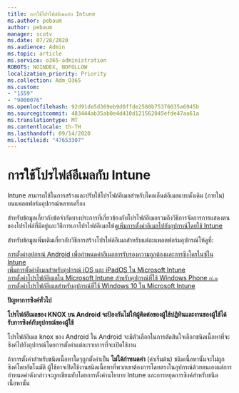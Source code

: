 ```yaml
---
title: การใช้โปรไฟล์อีเมลกับ Intune
ms.author: pebaum
author: pebaum
manager: scotv
ms.date: 07/28/2020
ms.audience: Admin
ms.topic: article
ms.service: o365-administration
ROBOTS: NOINDEX, NOFOLLOW
localization_priority: Priority
ms.collection: Adm_O365
ms.custom:
- "1559"
- "9000076"
ms.openlocfilehash: 92d91de5d369eb9d0ffde2580b75376035a6945b
ms.sourcegitcommit: 483444ab35ab0e4d410d121562045efde47aa61a
ms.translationtype: MT
ms.contentlocale: th-TH
ms.lasthandoff: 09/14/2020
ms.locfileid: "47653307"
---
```

# <a name="using-email-profiles-with-intune"></a>การใช้โปรไฟล์อีเมลกับ Intune

Intune สามารถใช้ในการสร้างและปรับใช้โปรไฟล์อีเมลสำหรับไคลเอ็นต์อีเมลแบบดั้งเดิม (ภายใน) บนแพลตฟอร์มอุปกรณ์หลายเครื่อง

สำหรับข้อมูลเกี่ยวกับข้อจำกัดบางประการที่เกี่ยวข้องกับโปรไฟล์อีเมลรวมถึงวิธีการจัดการการแสดงตนของโปรไฟล์ที่มีอยู่และวิธีการเอาโปรไฟล์อีเมลให้ดู[เพิ่มการตั้งค่าอีเมลไปยังอุปกรณ์โดยใช้ Intune](https://docs.microsoft.com/intune/email-settings-configure)

สำหรับข้อมูลเพิ่มเติมเกี่ยวกับวิธีการสร้างโปรไฟล์อีเมลสำหรับแต่ละแพลตฟอร์มอุปกรณ์ให้ดูที่:

[การตั้งค่าอุปกรณ์ Android เพื่อกำหนดค่าอีเมลการรับรองความถูกต้องและการซิงโครไนซ์ใน Intune](https://docs.microsoft.com/intune/email-settings-android)  
[เพิ่มการตั้งค่าอีเมลสำหรับอุปกรณ์ iOS และ iPadOS ใน Microsoft Intune](https://docs.microsoft.com/intune/email-settings-ios)  
[การตั้งค่าโปรไฟล์อีเมลใน Microsoft Intune สำหรับอุปกรณ์ที่ใช้ Windows Phone ๘.๑](https://docs.microsoft.com/intune/email-settings-windows-phone-8-1)  
[การตั้งค่าโปรไฟล์อีเมลสำหรับอุปกรณ์ที่ใช้ Windows 10 ใน Microsoft Intune](https://docs.microsoft.com/intune/email-settings-windows-10)

**ปัญหาการซิงค์ทั่วไป**

**โปรไฟล์อีเมลของ KNOX บน Android จะป้องกันไม่ให้ผู้ติดต่อของผู้ใช้ปฏิทินและงานของผู้ใช้ได้รับการซิงค์กับอุปกรณ์ของผู้ใช้**

โปรไฟล์อีเมล knox ของ Android ใน Android จะมีตัวเลือกในการตัดสินใจเลือกชนิดเนื้อหาที่จะซิงค์ไปยังอุปกรณ์โดยการตั้งค่าแต่ละรายการที่จะเปิดใช้งาน

ถ้าการตั้งค่าสำหรับชนิดเนื้อหาใดๆถูกตั้งค่าเป็น **ไม่ได้กำหนดค่า** (ค่าเริ่มต้น) ชนิดเนื้อหานั้นจะไม่ถูกซิงค์โดยอัตโนมัติ ผู้ใช้อาจเปิดใช้งานชนิดเนื้อหาที่พวกเขาต้องการโดยตรงในอุปกรณ์ด้วยตนเองแต่การกำหนดค่าดังกล่าวจะถูกเขียนทับโดยการตั้งค่านโยบาย Intune และการหยุดการซิงค์สำหรับชนิดเนื้อหานั้น

